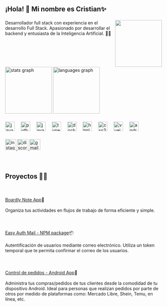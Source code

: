 <h2 align="left">¡Hola! 👋 Mi nombre es Cristian✨</h2>

###

<img align="right" height="150" src="https://avatars.githubusercontent.com/u/55565550?v=4"  />

###

<p align="left">Desarrollador full stack con experiencia en el desarrollo Full Stack. Apasionado por desarrollar el backend y entusiasta de la Inteligencia Artificial. 👨‍💻</p>

###

<br clear="both">

<div align="left">
  <img src="https://github-readme-stats.vercel.app/api?username=CristianRG&hide_title=false&hide_rank=false&show_icons=true&include_all_commits=true&count_private=true&disable_animations=false&theme=dracula&locale=en&hide_border=false" height="150" alt="stats graph"  />
  <img src="https://github-readme-stats.vercel.app/api/top-langs?username=CristianRG&locale=en&hide_title=false&layout=compact&card_width=320&langs_count=5&theme=dracula&hide_border=false" height="150" alt="languages graph"  />
</div>

###

<div align="left">
  <img src="https://cdn.jsdelivr.net/gh/devicons/devicon/icons/java/java-original.svg" height="30" alt="java logo"  />
  <img width="12" />
  <img src="https://cdn.jsdelivr.net/gh/devicons/devicon/icons/python/python-original.svg" height="30" alt="python logo"  />
  <img width="12" />
  <img src="https://cdn.jsdelivr.net/gh/devicons/devicon/icons/javascript/javascript-original.svg" height="30" alt="javascript logo"  />
  <img width="12" />
  <img src="https://cdn.jsdelivr.net/gh/devicons/devicon/icons/typescript/typescript-original.svg" height="30" alt="typescript logo"  />
  <img width="12" />
  <img src="https://cdn.jsdelivr.net/gh/devicons/devicon/icons/docker/docker-original.svg" height="30" alt="docker logo"  />
  <img width="12" />
  <img src="https://cdn.jsdelivr.net/gh/devicons/devicon/icons/html5/html5-original.svg" height="30" alt="html5 logo"  />
  <img width="12" />
  <img src="https://cdn.jsdelivr.net/gh/devicons/devicon/icons/css3/css3-original.svg" height="30" alt="css3 logo"  />
  <img width="12" />
  <img src="https://cdn.jsdelivr.net/gh/devicons/devicon/icons/vuejs/vuejs-original.svg" height="30" alt="vuejs logo"  />
  <img width="12" />
  <img src="https://cdn.jsdelivr.net/gh/devicons/devicon/icons/android/android-original.svg" height="30" alt="android logo"  />
</div>

###

<div align="left">
  <a href="https://www.instagram.com/alexandergomez5313?igsh=MTFxdnBtNm1iYjA4aA==" target="_blank">
    <img src="https://img.shields.io/static/v1?message=Instagram&logo=instagram&label=&color=E4405F&logoColor=white&labelColor=&style=for-the-badge" height="35" alt="instagram logo"  />
  </a>
  <a href="https://discordapp.com/users/488875096870617088" target="_blank">
    <img src="https://img.shields.io/static/v1?message=Discord&logo=discord&label=&color=7289DA&logoColor=white&labelColor=&style=for-the-badge" height="35" alt="discord logo"  />
  </a>
  <a href="mailto:rizogomezalexander@gmail.com" target="_blank">
    <img src="https://img.shields.io/static/v1?message=Gmail&logo=gmail&label=&color=D14836&logoColor=white&labelColor=&style=for-the-badge" height="35" alt="gmail logo"  />
  </a>
</div>

###

<br clear="both">

<h2 align="left">Proyectos 👩‍💻</h2>

###

<br clear="both">

<p align="left"><a href="https://boardly.pages.dev/" target="_blank">Boardly Note App</a>📝<br><br>Organiza tus actividades en flujos de trabajo de forma eficiente y simple.</p>

###

<br clear="both">

<p align="left"><a href="https://www.npmjs.com/package/easy-auth-mail" target="_blank">Easy Auth Mail - NPM package</a>📦<br><br>Autentificación de usuarios mediante correo electrónico. Utiliza un token temporal que te permita confirmar el correo de los usuarios.</p>

###

<br clear="both">

<p align="left"><a href="https://github.com/CristianRG/Pedidos" target="_blank">Control de pedidos - Android App</a>📱<br><br>Administra tus compras/pedidos de tus clientes desde la comodidad de tu dispositivo Android. Ideal para personas que realizan pedidos por parte de otros por medido de plataformas como: Mercado Libre, Shein, Temu, en línea, etc.</p>

